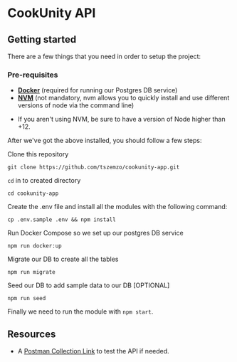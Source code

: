 # CookUnity API

## Getting started

There are a few things that you need in order to setup the project:

### Pre-requisites

- **[Docker](https://www.docker.com/)** (required for running our Postgres DB service)
- **[NVM](https://github.com/nvm-sh/nvm)** (not mandatory, nvm allows you to quickly install and use different versions of node via the command line)

* If you aren't using NVM, be sure to have a version of Node higher than +12.

After we've got the above installed, you should follow a few steps:

Clone this repository 

```
git clone https://github.com/tszemzo/cookunity-app.git
```

`cd` in to created directory

```
cd cookunity-app
```

Create the .env file and install all the modules with the following command:
```
cp .env.sample .env && npm install
```

Run Docker Compose so we set up our postgres DB service
```
npm run docker:up
```

Migrate our DB to create all the tables
```
npm run migrate
```

Seed our DB to add sample data to our DB [OPTIONAL]
```
npm run seed
```

Finally we need to run the module with `npm start`.

## Resources
- A [Postman Collection Link](https://api.postman.com/collections/7943593-a524a20b-d0a0-4f4f-9f8f-3debfd8818d7?access_key=PMAT-01GS79MKVR4WCAXFMWY0TG2FG1) to test the API if needed.

